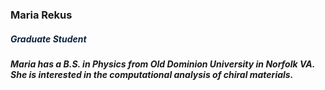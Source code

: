 <h3><b>Maria Rekus</b></h3>
<h5 style="color: #0c2340;"><b>Graduate Student</b></h5>
<p></p>
<h5>Maria has a  B.S. in Physics from Old Dominion University in Norfolk VA. She is interested in the computational analysis of chiral materials.</h5>

